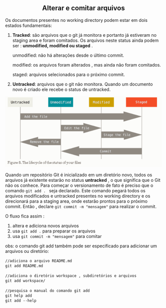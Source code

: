 <div align="center"><h2>Alterar e comitar arquivos</h2></div>

Os documentos presentes no working directory podem estar em dois estados fundamentais:

1. **Tracked**: são arquivos que o git já monitora e portanto já estiveram no staging area e foram comitados. Os arquivos neste status ainda podem ser : **unmodified, modified ou staged** .

   

   unmodified: não há alterações desde o último commit.

   modified: os arquivos foram alterados , mas ainda não foram comitados.

   staged: arquivos selecionados para o próximo commit.



2. **Untracked**: arquivos que o git não monitora. Quando um documento novo é criado ele recebe o status de untracked.



<div><img src="./images/cicloVida.png"></div>



Quando um repositório Git é inicializado em um diretório novo, todos os arquivos já existente estarão no status **untracked** , o que significa que o Git não os conhece. Para começar o versionamento de fato é preciso que o comando ``git add . `` seja declarado. Este comando pegará todos os arquivos modificados e untracked presentes no working directory e os direcionará para a staging area, onde estarão prontos para o próximo commit. Então , declare ``git commit -m "mensagem"`` para realizar o commit.

O fluxo fica assim :

1. altera e adiciona novos arquivos
2. usa ``git add .`` para preparar os arquivos
3. usa ``git commit -m "mensagem"`` para comitar

obs: o comando git add também pode ser especificado para adicionar um arquivos ou diretório:

```
//adiciona o arquivo README.md
git add README.md

//adiciona o diretório workspace , subdiretórios e arquivos
git add workspace/

//pesquisa o manual do comando git add
git help add
git add --help
```

 